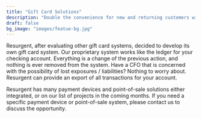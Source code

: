 ```yaml
---
title: "Gift Card Solutions"
description: "Double the convenience for new and returning customers with Resurgent Payments' ATMs and ATM services."
draft: false
bg_image: "images/featue-bg.jpg"
---
```


Resurgent, after evaluating other gift card systems, decided to develop its own gift card system.  Our proprietary system works like the ledger for your checking account.  Everything is a change of the previous action, and nothing is ever removed from the system.  Have a CFO that is concerned with the possibility of lost exposures / liabilities?  Nothing to worry about.  Resurgent can provide an export of all transactions for your account.

Resurgent has many payment devices and point-of-sale solutions either integrated, or on our list of projects in the coming months.  If you need a specific payment device or point-of-sale system, please contact us to discuss the opportunity.